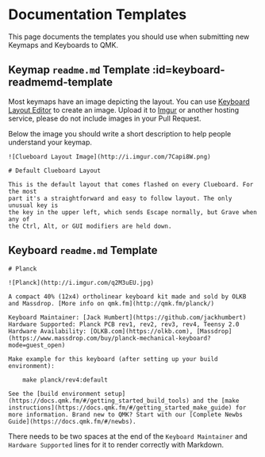 # Documentation Templates

This page documents the templates you should use when submitting new Keymaps and Keyboards to QMK.

## Keymap `readme.md` Template :id=keyboard-readmemd-template

Most keymaps have an image depicting the layout. You can use [Keyboard Layout Editor](http://keyboard-layout-editor.com) to create an image. Upload it to [Imgur](http://imgur.com) or another hosting service, please do not include images in your Pull Request.

Below the image you should write a short description to help people understand your keymap.

```
![Clueboard Layout Image](http://i.imgur.com/7Capi8W.png)

# Default Clueboard Layout

This is the default layout that comes flashed on every Clueboard. For the most
part it's a straightforward and easy to follow layout. The only unusual key is
the key in the upper left, which sends Escape normally, but Grave when any of
the Ctrl, Alt, or GUI modifiers are held down.
```

## Keyboard `readme.md` Template

```
# Planck

![Planck](http://i.imgur.com/q2M3uEU.jpg)

A compact 40% (12x4) ortholinear keyboard kit made and sold by OLKB and Massdrop. [More info on qmk.fm](http://qmk.fm/planck/)

Keyboard Maintainer: [Jack Humbert](https://github.com/jackhumbert)  
Hardware Supported: Planck PCB rev1, rev2, rev3, rev4, Teensy 2.0  
Hardware Availability: [OLKB.com](https://olkb.com), [Massdrop](https://www.massdrop.com/buy/planck-mechanical-keyboard?mode=guest_open)

Make example for this keyboard (after setting up your build environment):

    make planck/rev4:default

See the [build environment setup](https://docs.qmk.fm/#/getting_started_build_tools) and the [make instructions](https://docs.qmk.fm/#/getting_started_make_guide) for more information. Brand new to QMK? Start with our [Complete Newbs Guide](https://docs.qmk.fm/#/newbs).
```

There needs to be two spaces at the end of the `Keyboard Maintainer` and `Hardware Supported` lines for it to render correctly with Markdown.
